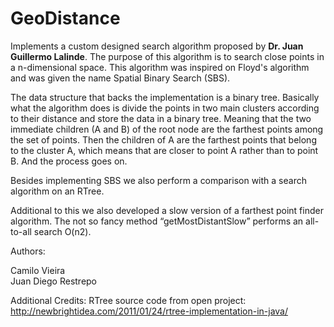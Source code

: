 GeoDistance
===========


Implements a custom designed search algorithm proposed by <strong>Dr. Juan
Guillermo Lalinde</strong>. The purpose of this algorithm is to search close
points in a n-dimensional space. This algorithm was inspired on Floyd's
algorithm and was given the name Spatial Binary Search (SBS).

The data structure that backs the implementation is a binary tree. Basically
what the algorithm does is divide the points in two main clusters according
to their distance and store the data in a binary tree. Meaning that the two
immediate children (A and B) of the root node are the farthest points among
the set of points. Then the children of A are the farthest points that belong
to the cluster A, which means that are closer to point A rather than to point
B. And the process goes on.

Besides implementing SBS we also perform a comparison with a search algorithm 
on an RTree.

Additional to this we also developed a slow version of a farthest point finder algorithm.
The not so fancy method “getMostDistantSlow” performs an all-to-all search O(n2). 

Authors:

Camilo Vieira                                                                                                             
Juan Diego Restrepo

Additional Credits:
RTree source code from open project: http://newbrightidea.com/2011/01/24/rtree-implementation-in-java/
